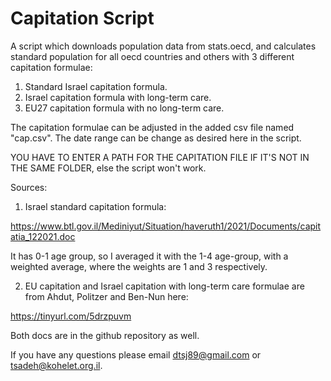 # Capitation Script



A script which downloads population data from stats.oecd,
and calculates standard population for all oecd countries and others with 3 different capitation formulae:
1. Standard Israel capitation formula.
2. Israel capitation formula with long-term care.
3. EU27 capitation formula with no long-term care.   
    
The capitation formulae can be adjusted in the added csv file named "cap.csv".
The date range can be change as desired here in the script.

YOU HAVE TO ENTER A PATH FOR THE CAPITATION FILE IF IT'S NOT IN THE SAME FOLDER, else the script won't work.

Sources:
1. Israel standard capitation formula:

https://www.btl.gov.il/Mediniyut/Situation/haveruth1/2021/Documents/capitatia_122021.doc
        
It has 0-1 age group, so I averaged it with the 1-4 age-group, with a weighted average, where the weights are 1
and 3 respectively.

2. EU capitation and Israel capitation with long-term care formulae are from Ahdut, Politzer and Ben-Nun here:

https://tinyurl.com/5drzpuvm
        
Both docs are in the github repository as well.

If you have any questions please email dtsj89@gmail.com or tsadeh@kohelet.org.il.
